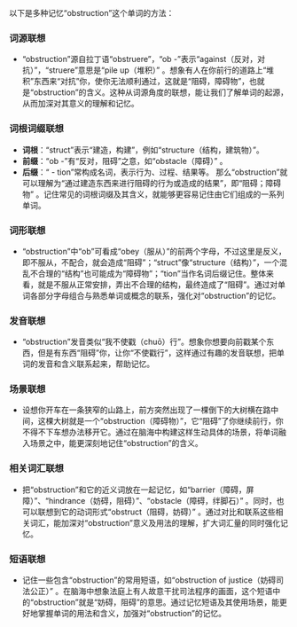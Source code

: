 以下是多种记忆“obstruction”这个单词的方法：

### 词源联想
 - “obstruction”源自拉丁语“obstruere”，“ob -”表示“against（反对，对抗）”，“struere”意思是“pile up（堆积）” 。想象有人在你前行的道路上“堆积”东西来“对抗”你，使你无法顺利通过，这就是“阻碍，障碍物”，也就是“obstruction”的含义。这种从词源角度的联想，能让我们了解单词的起源，从而加深对其意义的理解和记忆。

### 词根词缀联想
 - **词根**：“struct”表示“建造，构建”，例如“structure（结构，建筑物）”。 
 - **前缀**：“ob -”有“反对，阻碍”之意，如“obstacle（障碍）” 。
 - **后缀**：“ - tion”常构成名词，表示行为、过程、结果等。 
那么“obstruction”就可以理解为“通过建造东西来进行阻碍的行为或造成的结果”，即“阻碍；障碍物” 。记住常见的词根词缀及其含义，就能够更容易记住由它们组成的一系列单词。

### 词形联想
 - “obstruction”中“ob”可看成“obey（服从）”的前两个字母，不过这里是反义，即不服从，不配合，就会造成“阻碍”；“struct”像“structure（结构）”，一个混乱不合理的“结构”也可能成为“障碍物”；“tion”当作名词后缀记住。整体来看，就是不服从正常安排，弄出不合理的结构，最终造成了“阻碍”。通过对单词各部分字母组合与熟悉单词或概念的联系，强化对“obstruction”的记忆。

### 发音联想
 - “obstruction”发音类似“我不使戳（chuō）行”。想象你想要向前戳某个东西，但是有东西“阻碍”你，让你“不使戳行”，这样通过有趣的发音联想，把单词的发音和含义联系起来，帮助记忆。

### 场景联想
 - 设想你开车在一条狭窄的山路上，前方突然出现了一棵倒下的大树横在路中间，这棵大树就是一个“obstruction（障碍物）”，它“阻碍”了你继续前行，你不得不下车想办法移开它。通过在脑海中构建这样生动具体的场景，将单词融入场景之中，能更深刻地记住“obstruction”的含义。

### 相关词汇联想
 - 把“obstruction”和它的近义词放在一起记忆，如“barrier（障碍，屏障）”、“hindrance（妨碍，阻碍）”、“obstacle（障碍，绊脚石）” 。同时，也可以联想到它的动词形式“obstruct（阻碍，妨碍）” 。通过对比和联系这些相关词汇，能加深对“obstruction”意义及用法的理解，扩大词汇量的同时强化记忆。

### 短语联想
 - 记住一些包含“obstruction”的常用短语，如“obstruction of justice（妨碍司法公正）” 。在脑海中想象法庭上有人故意干扰司法程序的画面，这个短语中的“obstruction”就是“妨碍，阻碍”的意思。通过记忆短语及其使用场景，能更好地掌握单词的用法和含义，加强对“obstruction”的记忆。 